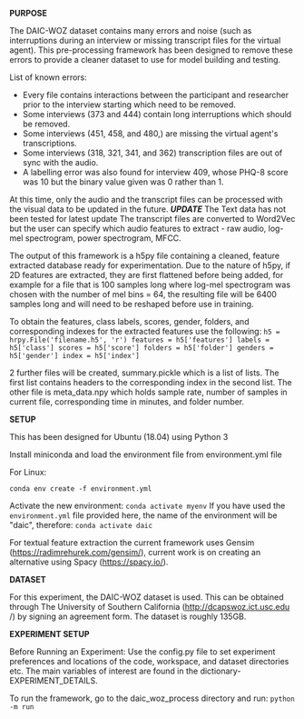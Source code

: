 **PURPOSE**

The DAIC-WOZ dataset contains many errors and noise (such as interruptions
 during an interview or missing transcript files for the virtual agent). This
  pre-processing framework has been designed to remove these errors to
   provide a cleaner dataset to use for model building and testing. 

List of known errors:
 - Every file contains interactions between the participant and researcher prior to the interview starting which need to be removed.
 - Some interviews (373 and 444) contain long interruptions which should be removed.
 - Some interviews (451, 458, and 480,) are missing the virtual agent's transcriptions.
 - Some interviews (318, 321, 341, and 362) transcription files are out of sync with the audio. 
 - A labelling error was also found for interview 409, whose PHQ-8 score was 10 but the binary value given was 0 rather than 1. 

At this time, only the audio and the transcript files can be processed
 with the visual data to be updated in the future.
  ***UPDATE*** The Text data has not been tested for latest update
  The transcript files
  are converted to Word2Vec but the user can specify which audio features
   to extract - raw audio, log-mel spectrogram, power spectrogram, MFCC. 
      
The output of this framework is a h5py file containing a cleaned, feature
 extracted database ready for experimentation. Due to the nature of h5py, if
  2D features are extracted, they are first flattened before being added, for
   example for a file that is 100 samples long where log-mel spectrogram was
    chosen with the number of mel bins = 64, the resulting file will be 6400
     samples long and will need to be reshaped before use in training. 

To obtain the features, class labels, scores, gender, folders, and corresponding
 indexes for the extracted features use the following:
`h5 = hrpy.File('filename.h5', 'r')
features = h5['features']
labels = h5['class']
scores = h5['score']
folders = h5['folder']
genders = h5['gender']
index = h5['index']`

2 further files will be created, summary.pickle which is a list of lists. The first list contains headers to the corresponding index in the second list. 
The other file is meta_data.npy which holds sample rate, number of samples in current file, corresponding time in minutes, and folder number. 

**SETUP**

This has been designed for Ubuntu (18.04) using Python 3

Install miniconda and load the environment file from environment.yml file

For Linux: 

`conda env create -f environment.yml`


Activate the new environment: `conda activate myenv`
If you have used the `environment.yml` file provided here, the name of the environment will be "daic", therefore:
`conda activate daic`

For textual feature extraction the current framework uses Gensim 
(https://radimrehurek.com/gensim/), current work is on creating an
 alternative using Spacy (https://spacy.io/).

**DATASET**

For this experiment, the DAIC-WOZ dataset is used. This can be obtained
 through The University of Southern California (http://dcapswoz.ict.usc.edu
 /) by signing an agreement form. The dataset is roughly 135GB. 


**EXPERIMENT SETUP**

Before Running an Experiment:
Use the config.py file to set experiment preferences and locations of the code, 
workspace, and dataset directories etc. The main variables of interest are
 found in the dictionary- EXPERIMENT_DETAILS. 

To run the framework, go to the daic_woz_process directory and run:
 `python -m run`
 

